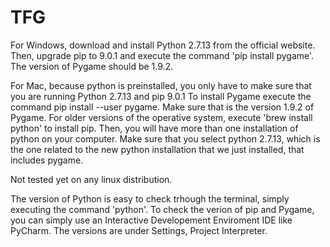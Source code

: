 # TFG

For Windows, download and install Python 2.7.13 from the official website. Then, upgrade pip to 9.0.1 
and execute the command 'pip install pygame'. The version of Pygame should be 1.9.2.

For Mac, because python is preinstalled, you only have to make sure that you are running Python 2.7.13 and pip 9.0.1
To install Pygame execute the command pip install --user pygame. Make sure that is the version 1.9.2 of Pygame. For older
versions of the operative system, execute 'brew install python' to install pip. Then, you will have more than one installation
of python on your computer. Make sure that you select python 2.7.13, which is the one related to the new python installation
that we just installed, that includes pygame.

Not tested yet on any linux distribution.

The version of Python is easy to check trhough the terminal, simply executing the command 'python'. To check the
verion of pip and Pygame, you can simply use an Interactive Developement Enviroment IDE like PyCharm. The versions are 
under Settings, Project Interpreter.
